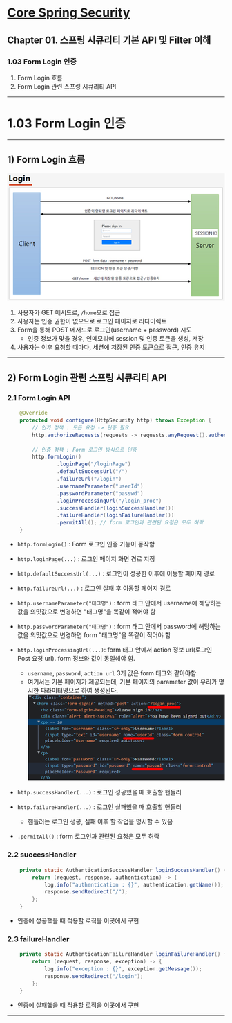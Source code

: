 # <a href = "../README.md" target="_blank">Core Spring Security</a>
## Chapter 01. 스프링 시큐리티 기본 API 및 Filter 이해
### 1.03 Form Login 인증
1) Form Login 흐름
2) Form Login 관련 스프링 시큐리티 API

---

# 1.03 Form Login 인증

---

## 1) Form Login 흐름
![form-login-flow](img/form-login-flow.jpg)

1. 사용자가 GET 메서드로, `/home`으로 접근
2. 사용자는 인증 권한이 없으므로 로그인 페이지로 리다이렉트
3. Form을 통해 POST 메서드로 로그인(username + password) 시도
   - 인증 정보가 맞을 경우, 인메모리에 session 및 인증 토큰을 생성, 저장
4. 사용자는 이후 요청할 때마다, 세션에 저장된 인증 토큰으로 접근, 인증 유지

---

## 2) Form Login 관련 스프링 시큐리티 API

### 2.1 Form Login API
```java
    @Override
    protected void configure(HttpSecurity http) throws Exception {
        // 인가 정책 : 모든 요청 -> 인증 필요
        http.authorizeRequests(requests -> requests.anyRequest().authenticated());

        // 인증 정책 : Form 로그인 방식으로 인증
        http.formLogin()
                .loginPage("/loginPage")
                .defaultSuccessUrl("/")
                .failureUrl("/login")
                .usernameParameter("userId")
                .passwordParameter("passwd")
                .loginProcessingUrl("/login_proc")
                .successHandler(loginSuccessHandler())
                .failureHandler(loginFailureHandler())
                .permitAll(); // form 로그인과 관련된 요청은 모두 허락
    }
```


- `http.formLogin()` : Form 로그인 인증 기능이 동작함
- `http.loginPage(...)` : 로그인 페이지 화면 경로 지정
- `http.defaultSuccessUrl(...)` : 로그인이 성공한 이후에 이동할 페이지 경로
- `http.failureUrl(...)` : 로그인 실패 후 이동할 페이지 경로
- `http.usernameParameter("태그명")` : form 태그 안에서 username에 해당하는 값을 의밋값으로 변경하면 "태그명"을 똑같이 적어야 함
- `http.passwordParameter("태그명")` : form 태그 안에서 password에 해당하는 값을 의밋값으로 변경하면 form "태그명"을 똑같이 적어야 함
- `http.loginProcessingUrl(...)`: form 태그 안에서 action 정보 url(로그인 Post 요청 url). form 정보와 값이 동일해야 함.
  - `username`, `password`, `action url` 3개 값은 form 태그와 같아야함.
  - 여기서는 기본 페이지가 제공되는데, 기본 페이지의 parameter 값이 우리가 명시한 파라미터명으로 하여 생성된다.
  ![form-login-html](img/form-login-html.png)

- `http.successHandler(...)` : 로그인 성공했을 때 호출할 핸들러
- `http.failureHandler(...)` : 로그인 실패했을 때 호출할 핸들러 
  - 핸들러는 로그인 성공, 실패 이후 할 작업을 명시할 수 있음
- `.permitAll()` : form 로그인과 관련된 요청은 모두 허락

### 2.2 successHandler
```java
    private static AuthenticationSuccessHandler loginSuccessHandler() {
        return (request, response, authentication) -> {
            log.info("authentication : {}", authentication.getName());
            response.sendRedirect("/");
        };
    }
```
- 인증에 성공했을 때 적용할 로직을 이곳에서 구현

### 2.3 failureHandler
```java
    private static AuthenticationFailureHandler loginFailureHandler() {
        return (request, response, exception) -> {
            log.info("exception : {}", exception.getMessage());
            response.sendRedirect("/login");
        };
    }
```
- 인증에 실패했을 때 적용할 로직을 이곳에서 구현

---
